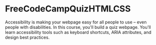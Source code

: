 # FreeCodeCampQuizHTMLCSS
Accessibility is making your webpage easy for all people to use – even people with disabilities.  In this course, you'll build a quiz webpage. You'll learn accessibility tools such as keyboard shortcuts, ARIA attributes, and design best practices.

